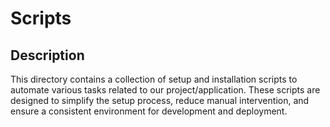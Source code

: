 # Scripts

## Description

This directory contains a collection of setup and installation scripts to automate various tasks related to our project/application. These scripts are designed to simplify the setup process, reduce manual intervention, and ensure a consistent environment for development and deployment.
